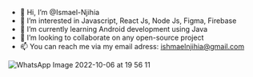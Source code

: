 - 👋 Hi, I’m @Ismael-Njihia
- 👀 I’m interested in Javascript, React Js, Node Js, Figma, Firebase
- 🌱 I’m currently learning Android development using Java
- 💞️ I’m looking to collaborate on any open-source project
- 📫 You can reach me via my email adress: ishmaelnjihia@gmail.com

<!---
Ismael-Njihia/Ismael-Njihia is a ✨ special ✨ repository because its `README.md` (this file) appears on your GitHub profile.
You can click the Preview link to take a look at your changes.
--->

![WhatsApp Image 2022-10-06 at 19 56 11](https://user-images.githubusercontent.com/100527231/194541584-c0191f15-2cd6-4a80-9889-119944d69f1d.jpeg)

